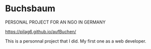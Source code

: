 # Buchsbaum

PERSONAL PROJECT FOR AN NGO IN GERMANY


https://pilag6.github.io/aufBuchen/


This is a personnal project that I did. My first one as a web developer. 
